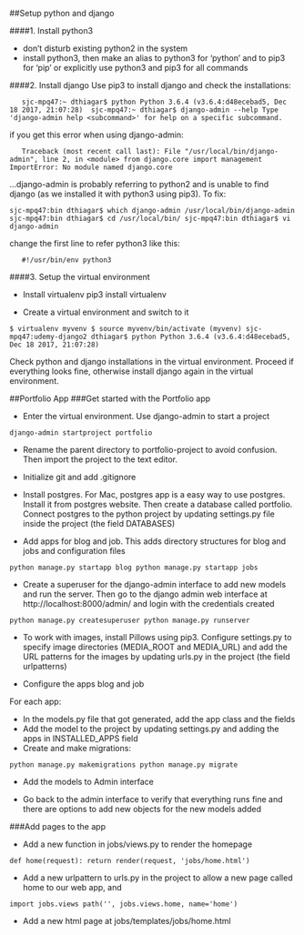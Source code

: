 ##Setup python and django

####1. Install python3
- don’t disturb existing python2 in the system
- install python3, then make an alias to python3 for ‘python’ and to pip3 for ‘pip’ or explicitly use python3 and pip3 for all commands

####2. Install django
Use pip3 to install django and check the installations:

`	sjc-mpq47:~ dthiagar$ python
	Python 3.6.4 (v3.6.4:d48ecebad5, Dec 18 2017, 21:07:28) 
	sjc-mpq47:~ dthiagar$ django-admin --help
	Type 'django-admin help <subcommand>' for help on a specific subcommand.`

if you get this error when using django-admin:

`	Traceback (most recent call last):
  File "/usr/local/bin/django-admin", line 2, in <module>
    from django.core import management
ImportError: No module named django.core`

...django-admin is probably referring to python2 and is unable to find django (as we installed it with python3 using pip3). To fix:

`sjc-mpq47:bin dthiagar$ which django-admin
/usr/local/bin/django-admin
sjc-mpq47:bin dthiagar$ cd /usr/local/bin/
sjc-mpq47:bin dthiagar$ vi django-admin `

change the first line to refer python3 like this:

`	#!/usr/bin/env python3`

####3. Setup the virtual environment

- Install virtualenv
pip3 install virtualenv

- Create a virtual environment and switch to it

`$ virtualenv myvenv
$ source myvenv/bin/activate
(myvenv) sjc-mpq47:udemy-django2 dthiagar$ python
Python 3.6.4 (v3.6.4:d48ecebad5, Dec 18 2017, 21:07:28) `

Check python and django installations in the virtual environment. Proceed if everything looks fine, otherwise install django again in the virtual environment.

##Portfolio App
###Get started with the Portfolio app

* Enter the virtual environment. Use django-admin to start a project

`django-admin startproject portfolio`

* Rename the parent directory to portfolio-project to avoid confusion. Then import the project to the text editor.

* Initialize git and add .gitignore

* Install postgres. For Mac, postgres app is a easy way to use postgres. Install it from postgres website. Then create a database called portfolio. Connect postgres to the python project by updating settings.py file inside the project (the field DATABASES)

* Add apps for blog and job. This adds directory structures for blog and jobs and configuration files

`python manage.py startapp blog
python manage.py startapp jobs`

* Create a superuser for the django-admin interface to add new models and run the server. Then go to the django admin web interface at http://localhost:8000/admin/ and login with the credentials created

`python manage.py createsuperuser
python manage.py runserver`

* To work with images, install Pillows using pip3. Configure settings.py to specify image directories (MEDIA_ROOT and MEDIA_URL) and add the URL patterns for the images by updating urls.py in the project (the field urlpatterns)

* Configure the apps blog and job

For each app:

 * In the models.py file that got generated, add the app class and the fields
 * Add the model to the project by updating settings.py and adding the apps in INSTALLED_APPS field
 * Create and make migrations:

`python manage.py makemigrations
python manage.py migrate`

 * Add the models to Admin interface 

* Go back to the admin interface to verify that everything runs fine and there are options to add new objects for the new models added

###Add pages to the app
* Add a new function in jobs/views.py to render the homepage

`def home(request):
    return render(request, 'jobs/home.html')`

* Add a new urlpattern to urls.py in the project to allow a new page called home to our web app, and 

`import jobs.views
path('', jobs.views.home, name='home')`

* Add a new html page at jobs/templates/jobs/home.html






